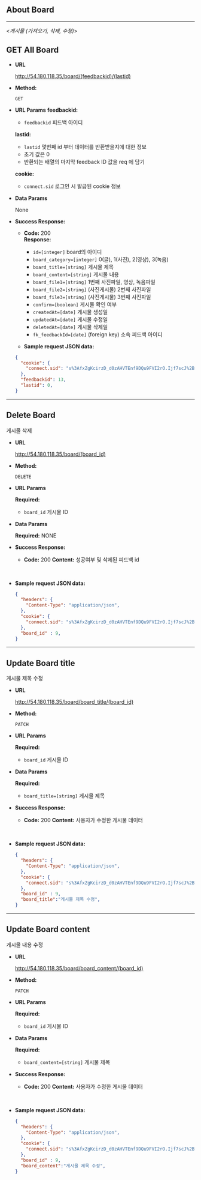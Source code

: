 ## About Board
----
  <_게시물 (가져오기, 삭제, 수정)_>


**GET All Board**
----

* **URL**

  http://54.180.118.35/board/(feedbackid)/(lastid)

* **Method:**

  `GET`
  
*  **URL Params**
    **feedbackid:**
    * `feedbackid` 피드백 아이디


    **lastid:**
    * `lastid` 몇번째 id 부터 데이터를 반환받을지에 대한 정보
    *  초기 값은 0
    *  반환되는 배열의 마지막 feedback ID 값을 req 에 담기

    **cookie:**
    * `connect.sid` 로그인 시 발급된 cookie 정보

    

* **Data Params**
  
  None

* **Success Response:**
  <!--삭제 성공 시 http code 뭐할지?-->
  * **Code:** 200 <br />
    **Response:**
    * `id=[integer]` board의 아이디
    * `board_category=[integer]` 0(글), 1(사진), 2(영상), 3(녹음)
    * `board_title=[string]` 게시물 제목
    * `board_content=[string]` 게시물 내용
    * `board_file1=[string]` 1번째 사진파일, 영상, 녹음파일
    * `board_file2=[string]` (사진게시물) 2번째 사진파일
    * `board_file3=[string]` (사진게시물) 3번째 사진파일
    * `confirm=[boolean]` 게시물 확인 여부
    * `createdAt=[date]` 게시물 생성일
    * `updatedAt=[date]` 게시물 수정일
    * `deletedAt=[date]` 게시물 삭제일
    * `fk_feedbackId=[date]` (foreign key) 소속 피드백 아이디
      <br/>

  * **Sample request JSON data:**
  ```json
  {
    "cookie": {
      "connect.sid": "s%3AfxZgKcirzD_d0zAHVTEnf9DQu9FVI2rO.Ijf7scJ%2Buj6YtprVUB6Vcuf1QVNXDIR64MP43366CaQ",
    },
    "feedbackid": 13,
    "lastid": 0,
  }
  ```


----
**Delete Board**
----
게시물 삭제

* **URL**

  http://54.180.118.35/board/(board_id)

* **Method:**

  `DELETE`
  
*  **URL Params**

   **Required:**
 
    * `board_id` 게시물 ID

* **Data Params**

    **Required:**
    NONE

    <!--필요한 form field 명시 + 설명-->


* **Success Response:**

  * **Code:** 200 
    **Content:** 성공여부 및 삭제된 피드백 id
 <br />

* **Sample request JSON data:**
  ```json
  {
    "headers": {
      "Content-Type": "application/json",
    },
    "cookie": {
      "connect.sid": "s%3AfxZgKcirzD_d0zAHVTEnf9DQu9FVI2rO.Ijf7scJ%2Buj6YtprVUB6Vcuf1QVNXDIR64MP43366CaQ",
    },
    "board_id" : 9,
  }
  ```



----
**Update Board title**
----
게시물 제목 수정

* **URL**

  http://54.180.118.35/board/board_title/(board_id)

* **Method:**

  `PATCH`
  
*  **URL Params**

   **Required:**
 
    * `board_id` 게시물 ID

* **Data Params**

    **Required:**
 
    * `board_title=[string]` 게시물 제목

    <!--필요한 form field 명시 + 설명-->


* **Success Response:**

  * **Code:** 200 
    **Content:** 사용자가 수정한 게시물 데이터
 <br />

* **Sample request JSON data:**
  ```json
  {
    "headers": {
      "Content-Type": "application/json",
    },
    "cookie": {
      "connect.sid": "s%3AfxZgKcirzD_d0zAHVTEnf9DQu9FVI2rO.Ijf7scJ%2Buj6YtprVUB6Vcuf1QVNXDIR64MP43366CaQ",
    },
    "board_id" : 9,
    "board_title":"게시물 제목 수정",
  }
  ```



----
**Update Board content**
----
게시물 내용 수정

* **URL**

  http://54.180.118.35/board/board_content/(board_id)

* **Method:**

  `PATCH`
  
*  **URL Params**

   **Required:**
 
    * `board_id` 게시물 ID

* **Data Params**

    **Required:**
 
    * `board_content=[string]` 게시물 제목

    <!--필요한 form field 명시 + 설명-->


* **Success Response:**

  * **Code:** 200 
    **Content:** 사용자가 수정한 게시물 데이터
 <br />

* **Sample request JSON data:**
  ```json
  {
    "headers": {
      "Content-Type": "application/json",
    },
    "cookie": {
      "connect.sid": "s%3AfxZgKcirzD_d0zAHVTEnf9DQu9FVI2rO.Ijf7scJ%2Buj6YtprVUB6Vcuf1QVNXDIR64MP43366CaQ",
    },
    "board_id" : 9,
    "board_content":"게시물 제목 수정",
  }
  ```
